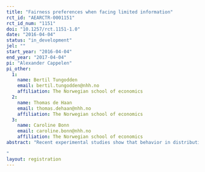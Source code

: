 ```yaml
---
title: "Fairness preferences when facing limited information"
rct_id: "AEARCTR-0001151"
rct_id_num: "1151"
doi: "10.1257/rct.1151-1.0"
date: "2016-04-04"
status: "in_development"
jel: ""
start_year: "2016-04-04"
end_year: "2017-04-04"
pi: "Alexander Cappelen"
pi_other:
  1:
    name: Bertil Tungodden
    email: bertil.tungodden@nhh.no
    affiliation: The Norwegian school of economics
  2:
    name: Thomas de Haan
    email: thomas.dehaan@nhh.no
    affiliation: The Norwegian school of economics
  3:
    name: Caroline Bonn
    email: caroline.bonn@nhh.no
    affiliation: The Norwegian school of economics
abstract: "Recent experimental studies show that behavior in distributional situations can be traced back to a variety of fairness ideals and that the majority of people can be characterized as meritocrats distinguishing between personal factors (effort and talent) and impersonal factors (luck) when it comes to the attribution of responsibility for an outcome. However, in many situations the extend to which an achievement is determined by an individual's performance or luck is not directly observable and often remains unknown. In this project, we therefore aim to answer the following research question: What happens to people's willingness to redistribute earnings if there exists uncertainty about the role of luck and merit in the production of these earnings?
"
layout: registration
---
```


